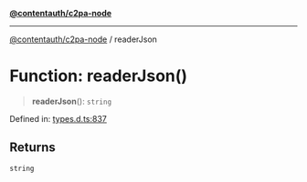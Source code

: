 [**@contentauth/c2pa-node**](../README.md)

***

[@contentauth/c2pa-node](../README.md) / readerJson

# Function: readerJson()

> **readerJson**(): `string`

Defined in: [types.d.ts:837](https://github.com/contentauth/c2pa-node-v2/blob/1df68df861d38a8c4eb7c634a613532727ec72d3/js-src/types.d.ts#L837)

## Returns

`string`
